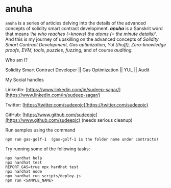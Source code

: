 # anuha

`anuha` is a series of articles delving into the details of the advanced concepts of solidity smart contract development. **_aṇuha_** is a Sanskrit word that means _‘he who reaches (=knows) the atoms (= the minute details)’_. And this is my journey of upskilling on the advanced concepts of _Solidity Smart Contract Development, Gas optimization, Yul (/huff), Zero-knowledge proofs, EVM, tools, puzzles, fuzzing,_ and of course _auditing._

Who am I?

Solidity Smart Contract Developer || Gas Optimization || YUL || Audit

My Social handles

LinkedIn: [https://www.linkedin.com/in/sudeep-sagar/](https://www.linkedin.com/in/sudeep-sagar/)

Twitter: [https://twitter.com/sudeepjc](https://twitter.com/sudeepjc)

GitHub: [https://www.github.com/sudeepjc](https://www.github.com/sudeepjc) (needs serious cleanup)

Run samples using the command
```shell
npm run gas-golf-1  (gas-golf-1 is the folder name under contracts)
```

Try running some of the following tasks:

```shell
npx hardhat help
npx hardhat test
REPORT_GAS=true npx hardhat test
npx hardhat node
npx hardhat run scripts/deploy.js
npm run <SAMPLE_NAME>
```
